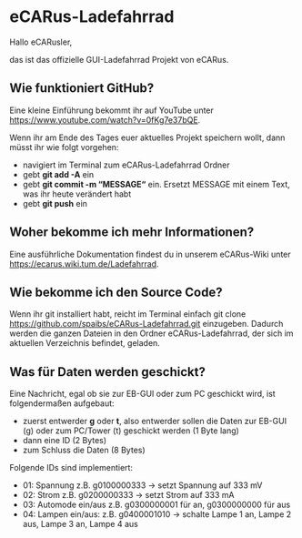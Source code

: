 # eCARus-Ladefahrrad

Hallo eCARusler,

das ist das offizielle GUI-Ladefahrrad Projekt von eCARus.

## Wie funktioniert GitHub?

Eine kleine Einführung bekommt ihr auf YouTube unter https://www.youtube.com/watch?v=0fKg7e37bQE.

Wenn ihr am Ende des Tages euer aktuelles Projekt speichern wollt, dann müsst ihr wie folgt vorgehen:

- navigiert im Terminal zum eCARus-Ladefahrrad Ordner
- gebt **git add -A** ein
- gebt **git commit -m “MESSAGE“** ein. Ersetzt MESSAGE mit einem Text, was ihr heute verändert habt
- gebt **git push** ein

## Woher bekomme ich mehr Informationen?

Eine ausführliche Dokumentation findest du in unserem eCARus-Wiki unter https://ecarus.wiki.tum.de/Ladefahrrad.

## Wie bekomme ich den Source Code?

Wenn ihr git installiert habt, reicht im Terminal einfach git clone https://github.com/spaibs/eCARus-Ladefahrrad.git einzugeben. Dadurch werden die ganzen Dateien in den Ordner eCARus-Ladefahrrad, der sich im aktuellen Verzeichnis befindet, geladen.

## Was für Daten werden geschickt?

Eine Nachricht, egal ob sie zur EB-GUI oder zum PC geschickt wird, ist folgendermaßen aufgebaut:

- zuerst entwerder **g** oder **t**, also entwerder sollen die Daten zur EB-GUI (g) oder zum PC/Tower (t) geschickt werden (1 Byte lang)
- dann eine ID (2 Bytes)
- zum Schluss die Daten (8 Bytes)

Folgende IDs sind implementiert:

- 01: Spannung z.B. g0100000333 -> setzt Spannung auf 333 mV
- 02: Strom z.B. g0200000333 -> setzt Strom auf 333 mA
- 03: Automode ein/aus z.B. g0300000001 für an, g0300000000 für aus
- 04: Lampen ein/aus: z.B. g0400001010 -> schalte Lampe 1 an, Lampe 2 aus, Lampe 3 an, Lampe 4 aus
